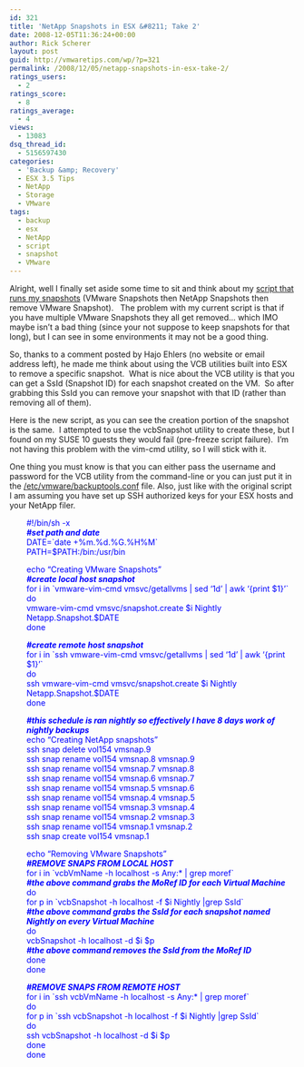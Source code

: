 ```yaml
---
id: 321
title: 'NetApp Snapshots in ESX &#8211; Take 2'
date: 2008-12-05T11:36:24+00:00
author: Rick Scherer
layout: post
guid: http://vmwaretips.com/wp/?p=321
permalink: /2008/12/05/netapp-snapshots-in-esx-take-2/
ratings_users:
  - 2
ratings_score:
  - 8
ratings_average:
  - 4
views:
  - 13083
dsq_thread_id:
  - 5156597430
categories:
  - 'Backup &amp; Recovery'
  - ESX 3.5 Tips
  - NetApp
  - Storage
  - VMware
tags:
  - backup
  - esx
  - NetApp
  - script
  - snapshot
  - VMware
---
```

Alright, well I finally set aside some time to sit and think about my [script that runs my snapshots](http://vmwaretips.com/wp/2008/09/12/netapp-snapshots-in-esx/) (VMware Snapshots then NetApp Snapshots then remove VMware Snapshot).   The problem with my current script is that if you have multiple VMware Snapshots they all get removed&#8230; which IMO maybe isn&#8217;t a bad thing (since your not suppose to keep snapshots for that long), but I can see in some environments it may not be a good thing.

<!--more-->

So, thanks to a comment posted by Hajo Ehlers (no website or email address left), he made me think about using the VCB utilities built into ESX to remove a specific snapshot.  What is nice about the VCB utility is that you can get a SsId (Snapshot ID) for each snapshot created on the VM.  So after grabbing this SsId you can remove your snapshot with that ID (rather than removing all of them).

Here is the new script, as you can see the creation portion of the snapshot is the same.  I attempted to use the vcbSnapshot utility to create these, but I found on my SUSE 10 guests they would fail (pre-freeze script failure).  I&#8217;m not having this problem with the vim-cmd utility, so I will stick with it.

One thing you must know is that you can either pass the username and password for the VCB utility from the command-line or you can just put it in the <span style="text-decoration: underline;">/etc/vmware/backuptools.conf</span> file. Also, just like with the original script I am assuming you have set up SSH authorized keys for your ESX hosts and your NetApp filer.

<p style="padding-left: 30px;">
  <span style="color: #0000ff;">#!/bin/sh -x<br /> <em><strong> #set path and date</strong></em><br /> DATE=`date +%m.%d.%G.%H%M`<br /> PATH=$PATH:/bin:/usr/bin</span>
</p>

<p style="padding-left: 30px;">
  <span style="color: #0000ff;">echo &#8220;Creating VMware Snapshots&#8221;<br /> <em><strong>#create local host snapshot</strong></em><br /> for i in `vmware-vim-cmd vmsvc/getallvms | sed &#8216;1d&#8217; | awk &#8216;{print $1}&#8217;`<br /> do<br /> vmware-vim-cmd vmsvc/snapshot.create $i Nightly Netapp.Snapshot.$DATE<br /> done</span>
</p>

<p style="padding-left: 30px;">
  <span style="color: #0000ff;"><em><strong>#create remote host snapshot</strong></em><br /> for i in `ssh </span><span style="color: #0000ff;"><esx-host></span><span style="color: #0000ff;"> vmware-vim-cmd vmsvc/getallvms | sed &#8216;1d&#8217; | awk &#8216;{print $1}&#8217;`<br /> do<br /> ssh <esx-host> vmware-vim-cmd vmsvc/snapshot.create $i Nightly Netapp.Snapshot.$DATE<br /> done</span>
</p>

<p style="padding-left: 30px;">
  <span style="color: #0000ff;"><em><strong>#this schedule is ran nightly so effectively I have 8 days work of nightly backups</strong></em><br /> echo &#8220;Creating NetApp snapshots&#8221;<br /> ssh <netapp-host> snap delete vol154 vmsnap.9<br /> ssh </span><span style="color: #0000ff;"><netapp-host></span><span style="color: #0000ff;"> snap rename vol154 vmsnap.8 vmsnap.9<br /> ssh </span><span style="color: #0000ff;"><netapp-host></span><span style="color: #0000ff;"> snap rename vol154 vmsnap.7 vmsnap.8<br /> ssh </span><span style="color: #0000ff;"><netapp-host></span><span style="color: #0000ff;"> snap rename vol154 vmsnap.6 vmsnap.7<br /> ssh </span><span style="color: #0000ff;"><netapp-host></span><span style="color: #0000ff;"> snap rename vol154 vmsnap.5 vmsnap.6<br /> ssh </span><span style="color: #0000ff;"><netapp-host></span><span style="color: #0000ff;"> snap rename vol154 vmsnap.4 vmsnap.5<br /> ssh </span><span style="color: #0000ff;"><netapp-host></span><span style="color: #0000ff;"> snap rename vol154 vmsnap.3 vmsnap.4<br /> ssh </span><span style="color: #0000ff;"><netapp-host></span><span style="color: #0000ff;"> snap rename vol154 vmsnap.2 vmsnap.3<br /> ssh </span><span style="color: #0000ff;"><netapp-host></span><span style="color: #0000ff;"> snap rename vol154 vmsnap.1 vmsnap.2<br /> ssh </span><span style="color: #0000ff;"><netapp-host></span><span style="color: #0000ff;"> snap create vol154 vmsnap.1<br /> </span>
</p>

<p style="padding-left: 30px;">
  <span style="color: #0000ff;">echo &#8220;Removing VMware Snapshots&#8221;<br /> <em><strong>#REMOVE SNAPS FROM LOCAL HOST</strong></em><br /> for i in `vcbVmName -h localhost -s Any:* | grep moref`<br /> <strong><em>#the above command grabs the MoRef ID for each Virtual Machine</em></strong><br /> do<br /> for p in `vcbSnapshot -h localhost -f $i Nightly |grep SsId`<br /> <strong><em>#the above command grabs the SsId for each snapshot named Nightly on every Virtual Machine</em></strong><br /> do<br /> vcbSnapshot -h localhost -d $i $p<br /> <strong><em>#the above command removes the SsId from the MoRef ID</em></strong><br /> done<br /> done</span>
</p>

<p style="padding-left: 30px;">
  <span style="color: #0000ff;"><em><strong>#REMOVE SNAPS FROM REMOTE HOST</strong></em><br /> for i in `ssh <esx-server> vcbVmName -h localhost -s Any:* | grep moref`<br /> do<br /> for p in `ssh </span><span style="color: #0000ff;"><esx-server></span><span style="color: #0000ff;"> vcbSnapshot -h localhost -f $i Nightly |grep SsId`<br /> do<br /> ssh </span><span style="color: #0000ff;"><esx-server></span><span style="color: #0000ff;"> vcbSnapshot -h localhost -d $i $p<br /> done<br /> done</span>
</p>